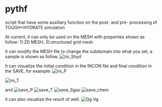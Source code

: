 # pythf
script that have some auxiliary function on the post- and pre- processing of TOUGH+HYDRATE simulation  

At current, it can only be used on the MESH with properties shown as follow: 1):2D MESH, 2):structured grid mesh

It can modify the MESH file to change the subdomain into what you set, a sample is shown as follow.
![ini_Shyd](https://user-images.githubusercontent.com/111716358/202487423-38616b62-9762-4fe7-98e9-9445ea2e1579.jpg)


It can visualize the initial condition in the INCON file and final condition in the SAVE, for example:
![ini_P](https://user-images.githubusercontent.com/111716358/202487674-e74650b7-45d4-4284-94e1-f5b3fb76e275.jpg)

![ini_T](https://user-images.githubusercontent.com/111716358/202487750-e63cae53-8ecd-4765-8011-12b3ff7e1897.jpg)

and
![save_P](https://user-images.githubusercontent.com/111716358/202489062-cdecd401-8dec-447f-bae7-7c609e79a696.jpg)
![save_T](https://user-images.githubusercontent.com/111716358/202489107-3f671b12-3fd0-4fbb-b336-7c441466a18c.jpg)
![save_Sgas](https://user-images.githubusercontent.com/111716358/202489143-ca45c94a-c09d-4a8d-a278-1109685aa98a.jpg)
![save_chem](https://user-images.githubusercontent.com/111716358/202489240-bd2e2070-6eab-43ba-b0e9-b4090185613c.jpg)

it can also visualize the result of well.
![Qg Vg](https://user-images.githubusercontent.com/111716358/202487878-130b6093-5255-4a63-832c-46530bbdc7ff.jpg)
